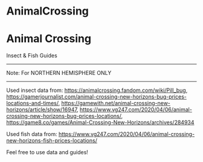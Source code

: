 # AnimalCrossing
# Animal Crossing
Insect &amp; Fish Guides
***********************************
Note: For NORTHERN HEMISPHERE ONLY
***********************************

Used insect data from:
https://animalcrossing.fandom.com/wiki/Pill_bug,
https://gamerjournalist.com/animal-crossing-new-horizons-bug-prices-locations-and-times/,
https://gamewith.net/animal-crossing-new-horizons/article/show/16947,
https://www.vg247.com/2020/04/06/animal-crossing-new-horizons-bug-prices-locations/,
https://game8.co/games/Animal-Crossing-New-Horizons/archives/284934

Used fish data from:
https://www.vg247.com/2020/04/06/animal-crossing-new-horizons-fish-prices-locations/

Feel free to use data and guides!
